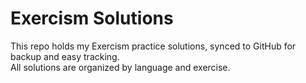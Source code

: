 # Exercism Solutions

This repo holds my Exercism practice solutions, synced to GitHub for backup and easy tracking.  
All solutions are organized by language and exercise.
